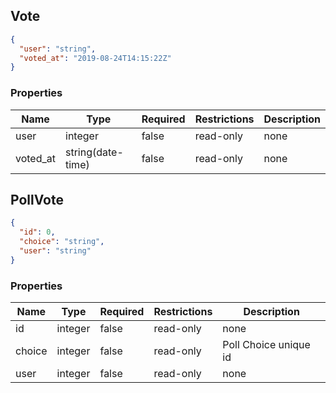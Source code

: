 <h2 id="tocS_Vote">Vote</h2>
<!-- backwards compatibility -->
<a id="schemavote"></a>
<a id="schema_Vote"></a>
<a id="tocSvote"></a>
<a id="tocsvote"></a>

```json
{
  "user": "string",
  "voted_at": "2019-08-24T14:15:22Z"
}

```

### Properties

|Name|Type|Required|Restrictions|Description|
|---|---|---|---|---|
|user|integer|false|read-only|none|
|voted_at|string(date-time)|false|read-only|none|


<h2 id="tocS_PollVote">PollVote</h2>
<!-- backwards compatibility -->
<a id="schemapollvote"></a>
<a id="schema_PollVote"></a>
<a id="tocSpollvote"></a>
<a id="tocspollvote"></a>

```json
{
  "id": 0,
  "choice": "string",
  "user": "string"
}

```

### Properties

|Name|Type|Required|Restrictions|Description|
|---|---|---|---|---|
|id|integer|false|read-only|none|
|choice|integer|false|read-only|Poll Choice unique id|
|user|integer|false|read-only|none|